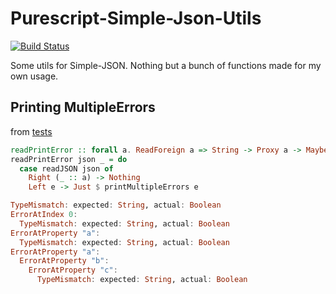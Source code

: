 # Purescript-Simple-Json-Utils

[![Build Status](https://travis-ci.com/justinwoo/purescript-simple-json-utils.svg?branch=master)](https://travis-ci.com/justinwoo/purescript-simple-json-utils)

Some utils for Simple-JSON. Nothing but a bunch of functions made for my own usage.

## Printing MultipleErrors

from [tests](./test/Main.purs)

```purs
readPrintError :: forall a. ReadForeign a => String -> Proxy a -> Maybe String
readPrintError json _ = do
  case readJSON json of
    Right (_ :: a) -> Nothing
    Left e -> Just $ printMultipleErrors e
```

```purs
TypeMismatch: expected: String, actual: Boolean
ErrorAtIndex 0:
  TypeMismatch: expected: String, actual: Boolean
ErrorAtProperty "a":
  TypeMismatch: expected: String, actual: Boolean
ErrorAtProperty "a":
  ErrorAtProperty "b":
    ErrorAtProperty "c":
      TypeMismatch: expected: String, actual: Boolean
```


